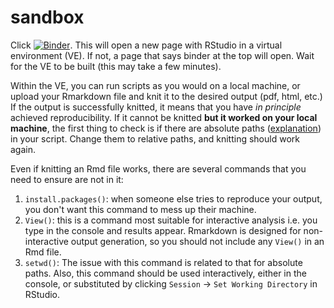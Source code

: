 # sandbox

Click [![Binder](https://mybinder.org/badge_logo.svg)](https://mybinder.org/v2/gh/clement-lee/sandbox/main?urlpath=rstudio). This will open a new page with RStudio in a virtual environment (VE). If not, a page that says binder at the top will open. Wait for the VE to be built (this may take a few minutes).

Within the VE, you can run scripts as you would on a local machine, or upload your Rmarkdown file and knit it to the desired output (pdf, html, etc.) If the output is successfully knitted, it means that you have *in principle* achieved reproducibility. If it cannot be knitted **but it worked on your local machine**, the first thing to check is if there are absolute paths ([explanation](https://www.redhat.com/sysadmin/linux-path-absolute-relative)) in your script. Change them to relative paths, and knitting should work again.

Even if knitting an Rmd file works, there are several commands that you need to ensure are not in it:

1. `install.packages()`: when someone else tries to reproduce your output, you don't want this command to mess up their machine.
2. `View()`: this is a command most suitable for interactive analysis i.e. you type in the console and results appear. Rmarkdown is designed for non-interactive output generation, so you should not include any `View()` in an Rmd file.
3. `setwd()`: The issue with this command is related to that for absolute paths. Also, this command should be used interactively, either in the console, or substituted by clicking `Session` $\rightarrow$ `Set Working Directory` in RStudio.
